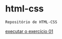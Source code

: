 # html-css
    Repositório de HTML-CSS

<a href="https://miguelsaymon.github.io/html-css/ex01/index.html">executar o exercício 01</a>
